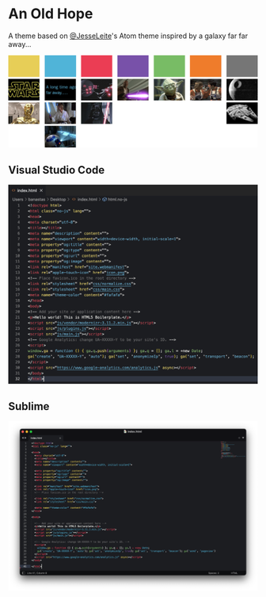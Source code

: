 # An Old Hope

A theme based on [@JesseLeite](https://github.com/JesseLeite/an-old-hope-syntax-atom)'s Atom theme inspired by a galaxy far far away...

![palette](https://raw.githubusercontent.com/banastas/an-old-hope-syntax-sublime/master/palette.png)

## Visual Studio Code

![Visual Studio Code screenshot](https://raw.githubusercontent.com/banastas/an-old-hope-syntax-sublime/master/Visual%20Studio%20Code/VisualStudioCode.png)

## Sublime

![Sublime screenshot](https://raw.githubusercontent.com/banastas/an-old-hope-syntax-sublime/master/Sublime/Sublime.png)